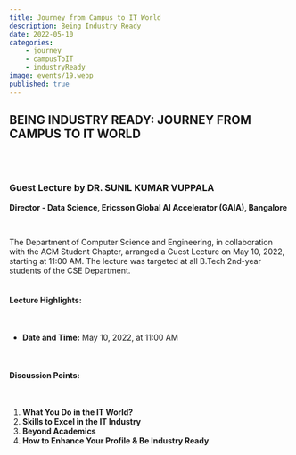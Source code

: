 ```yaml
---
title: Journey from Campus to IT World
description: Being Industry Ready 
date: 2022-05-10 
categories:
    - journey
    - campusToIT
    - industryReady
image: events/19.webp
published: true
---
```

<h2 style="text-align:left;">BEING INDUSTRY READY: JOURNEY FROM CAMPUS TO IT WORLD</h2><br><br>
 
<h3 style="text-align:left;">Guest Lecture by DR. SUNIL KUMAR VUPPALA</h3>

**Director - Data Science, Ericsson Global AI Accelerator (GAIA), Bangalore**

<br>

The Department of Computer Science and Engineering, in collaboration with the ACM Student Chapter, arranged a Guest Lecture on May 10, 2022, starting at 11:00 AM. The lecture was targeted at all B.Tech 2nd-year students of the CSE Department.<br><br>

#### Lecture Highlights:

<br>

- **Date and Time:** May 10, 2022, at 11:00 AM
  
<br>

#### Discussion Points:

<br>

1. **What You Do in the IT World?**
2. **Skills to Excel in the IT Industry**
3. **Beyond Academics**
4. **How to Enhance Your Profile & Be Industry Ready**



